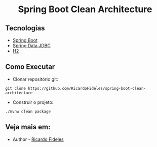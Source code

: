 <h1 align="center">
  Spring Boot Clean Architecture
</h1>



## Tecnologias
 
- [Spring Boot](https://spring.io/projects/spring-boot)
- [Spring Data JDBC](https://spring.io/projects/spring-data-jdbc)
- [H2](https://www.h2database.com)

## Como Executar

- Clonar repositório git:
```
git clone https://github.com/RicardoFideles/spring-boot-clean-architecture
```
- Construir o projeto:
```
./mvnw clean package
```

## Veja mais em:

- Author - [Ricardo Fideles](https://medium.com/@ricardo_fideles)